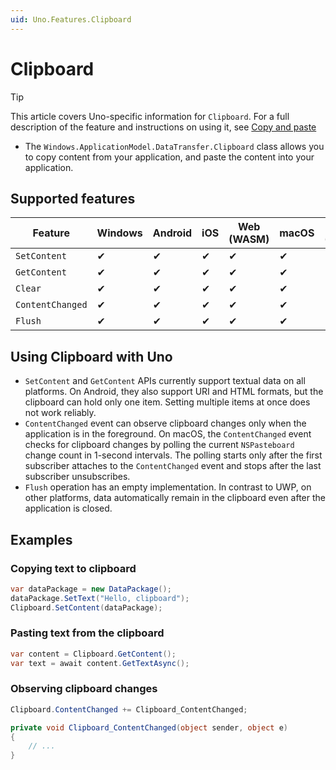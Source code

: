 ```yaml
---
uid: Uno.Features.Clipboard
---
```


# Clipboard

> [!TIP]
> This article covers Uno-specific information for `Clipboard`. For a full description of the feature and instructions on using it, see [Copy and paste](https://learn.microsoft.com/windows/uwp/app-to-app/copy-and-paste)

* The `Windows.ApplicationModel.DataTransfer.Clipboard` class allows you to copy content from your application, and paste the content into your application.

## Supported features

| Feature          | Windows | Android | iOS | Web (WASM) | macOS | Linux (Skia) | Win 7 (Skia) |
|------------------|---------|---------|-----|------------|-------|--------------|--------------|
| `SetContent`     | ✔       | ✔       | ✔   | ✔          | ✔     | ✔            | ✔            |
| `GetContent`     | ✔       | ✔       | ✔   | ✔          | ✔     | ✔            | ✔            |
| `Clear`          | ✔       | ✔       | ✔   | ✔          | ✔     | ✔            | ✔            |
| `ContentChanged` | ✔       | ✔       | ✔   | ✔          | ✔     | ✔            | ✔            |
| `Flush`          | ✔       | ✔       | ✔   | ✔          | ✔     | ✔            | ✔            |

<!-- Add any additional information on platform-specific limitations and constraints -->

## Using Clipboard with Uno

* `SetContent` and `GetContent` APIs currently support textual data on all platforms. On Android, they also support URI and HTML formats, but the clipboard can hold only one item. Setting multiple items at once does not work reliably.
* `ContentChanged` event can observe clipboard changes only when the application is in the foreground. On macOS, the `ContentChanged` event checks for clipboard changes by polling the current `NSPasteboard` change count in 1-second intervals. The polling starts only after the first subscriber attaches to the `ContentChanged` event and stops after the last subscriber unsubscribes.
* `Flush` operation has an empty implementation. In contrast to UWP, on other platforms, data automatically remain in the clipboard even after the application is closed.

## Examples

### Copying text to clipboard

```csharp
var dataPackage = new DataPackage();
dataPackage.SetText("Hello, clipboard");
Clipboard.SetContent(dataPackage);
```

### Pasting text from the clipboard

```csharp
var content = Clipboard.GetContent();
var text = await content.GetTextAsync();
```

### Observing clipboard changes

```csharp
Clipboard.ContentChanged += Clipboard_ContentChanged;

private void Clipboard_ContentChanged(object sender, object e)
{
    // ...
}
```
